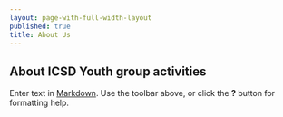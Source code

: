 ```yaml
---
layout: page-with-full-width-layout
published: true
title: About Us
---
```


## About ICSD Youth group activities

<div class="row">
	<div class="col-3" style="background-image: ![3fd23f17-f761-4d12-8a3d-fd7d95ef8b78.jpg]({{site.baseurl}}/media/3fd23f17-f761-4d12-8a3d-fd7d95ef8b78.jpg);"></div>
  <div class="col-3" style="background-image: ![3fd23f17-f761-4d12-8a3d-fd7d95ef8b78.jpg]({{site.baseurl}}/media/3fd23f17-f761-4d12-8a3d-fd7d95ef8b78.jpg);"></div>
  <div class="col-3" style="background-image: ![3fd23f17-f761-4d12-8a3d-fd7d95ef8b78.jpg]({{site.baseurl}}/media/3fd23f17-f761-4d12-8a3d-fd7d95ef8b78.jpg);"></div>
  <div class="col-3" style="background-image: ![3fd23f17-f761-4d12-8a3d-fd7d95ef8b78.jpg]({{site.baseurl}}/media/3fd23f17-f761-4d12-8a3d-fd7d95ef8b78.jpg);"></div>
</div>



Enter text in [Markdown](http://daringfireball.net/projects/markdown/). Use the toolbar above, or click the **?** button for formatting help.
